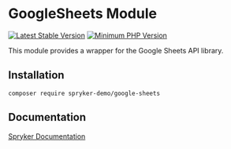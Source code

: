 # GoogleSheets Module
[![Latest Stable Version](https://poser.pugx.org/spryker-demo/google-sheets/v/stable.svg)](https://packagist.org/packages/spryker-demo/google-sheets)
[![Minimum PHP Version](https://img.shields.io/badge/php-%3E%3D%207.4-8892BF.svg)](https://php.net/)

This module provides a wrapper for the Google Sheets API library.

## Installation

```
composer require spryker-demo/google-sheets
```

## Documentation

[Spryker Documentation](https://academy.spryker.com/developing_with_spryker/module_guide/modules.html)
